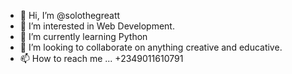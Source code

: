 - 👋 Hi, I’m @solothegreatt
- 👀 I’m interested in Web Development.
- 🌱 I’m currently learning Python
- 💞️ I’m looking to collaborate on anything creative and educative.
- 📫 How to reach me ... +2349011610791

<!---
solothehacker/solothehacker is a ✨ special ✨ repository because its `README.md` (this file) appears on your GitHub profile.
You can click the Preview link to take a look at your changes.
--->
